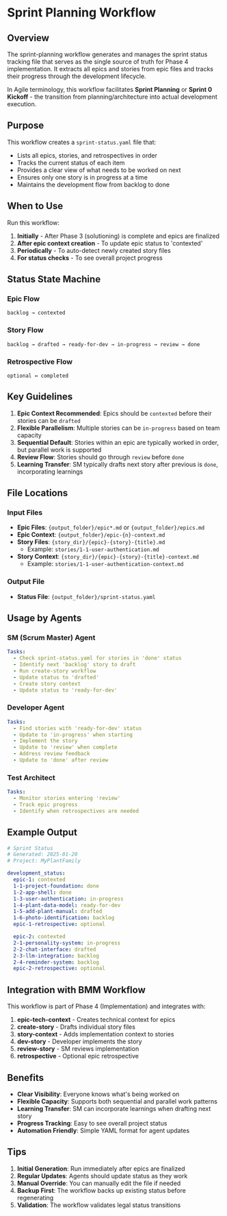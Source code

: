 # Sprint Planning Workflow

## Overview

The sprint-planning workflow generates and manages the sprint status tracking file that serves as the single source of truth for Phase 4 implementation. It extracts all epics and stories from epic files and tracks their progress through the development lifecycle.

In Agile terminology, this workflow facilitates **Sprint Planning** or **Sprint 0 Kickoff** - the transition from planning/architecture into actual development execution.

## Purpose

This workflow creates a `sprint-status.yaml` file that:

- Lists all epics, stories, and retrospectives in order
- Tracks the current status of each item
- Provides a clear view of what needs to be worked on next
- Ensures only one story is in progress at a time
- Maintains the development flow from backlog to done

## When to Use

Run this workflow:

1. **Initially** - After Phase 3 (solutioning) is complete and epics are finalized
2. **After epic context creation** - To update epic status to 'contexted'
3. **Periodically** - To auto-detect newly created story files
4. **For status checks** - To see overall project progress

## Status State Machine

### Epic Flow

```
backlog → contexted
```

### Story Flow

```
backlog → drafted → ready-for-dev → in-progress → review → done
```

### Retrospective Flow

```
optional ↔ completed
```

## Key Guidelines

1. **Epic Context Recommended**: Epics should be `contexted` before their stories can be `drafted`
2. **Flexible Parallelism**: Multiple stories can be `in-progress` based on team capacity
3. **Sequential Default**: Stories within an epic are typically worked in order, but parallel work is supported
4. **Review Flow**: Stories should go through `review` before `done`
5. **Learning Transfer**: SM typically drafts next story after previous is `done`, incorporating learnings

## File Locations

### Input Files

- **Epic Files**: `{output_folder}/epic*.md` or `{output_folder}/epics.md`
- **Epic Context**: `{output_folder}/epic-{n}-context.md`
- **Story Files**: `{story_dir}/{epic}-{story}-{title}.md`
  - Example: `stories/1-1-user-authentication.md`
- **Story Context**: `{story_dir}/{epic}-{story}-{title}-context.md`
  - Example: `stories/1-1-user-authentication-context.md`

### Output File

- **Status File**: `{output_folder}/sprint-status.yaml`

## Usage by Agents

### SM (Scrum Master) Agent

```yaml
Tasks:
  - Check sprint-status.yaml for stories in 'done' status
  - Identify next 'backlog' story to draft
  - Run create-story workflow
  - Update status to 'drafted'
  - Create story context
  - Update status to 'ready-for-dev'
```

### Developer Agent

```yaml
Tasks:
  - Find stories with 'ready-for-dev' status
  - Update to 'in-progress' when starting
  - Implement the story
  - Update to 'review' when complete
  - Address review feedback
  - Update to 'done' after review
```

### Test Architect

```yaml
Tasks:
  - Monitor stories entering 'review'
  - Track epic progress
  - Identify when retrospectives are needed
```

## Example Output

```yaml
# Sprint Status
# Generated: 2025-01-20
# Project: MyPlantFamily

development_status:
  epic-1: contexted
  1-1-project-foundation: done
  1-2-app-shell: done
  1-3-user-authentication: in-progress
  1-4-plant-data-model: ready-for-dev
  1-5-add-plant-manual: drafted
  1-6-photo-identification: backlog
  epic-1-retrospective: optional

  epic-2: contexted
  2-1-personality-system: in-progress
  2-2-chat-interface: drafted
  2-3-llm-integration: backlog
  2-4-reminder-system: backlog
  epic-2-retrospective: optional
```

## Integration with BMM Workflow

This workflow is part of Phase 4 (Implementation) and integrates with:

1. **epic-tech-context** - Creates technical context for epics
2. **create-story** - Drafts individual story files
3. **story-context** - Adds implementation context to stories
4. **dev-story** - Developer implements the story
5. **review-story** - SM reviews implementation
6. **retrospective** - Optional epic retrospective

## Benefits

- **Clear Visibility**: Everyone knows what's being worked on
- **Flexible Capacity**: Supports both sequential and parallel work patterns
- **Learning Transfer**: SM can incorporate learnings when drafting next story
- **Progress Tracking**: Easy to see overall project status
- **Automation Friendly**: Simple YAML format for agent updates

## Tips

1. **Initial Generation**: Run immediately after epics are finalized
2. **Regular Updates**: Agents should update status as they work
3. **Manual Override**: You can manually edit the file if needed
4. **Backup First**: The workflow backs up existing status before regenerating
5. **Validation**: The workflow validates legal status transitions
